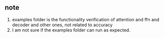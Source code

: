 ## note
1. examples folder is the functionality verification of attention and ffn and decoder and other ones, not related to accuracy
2. I am not sure if the examples folder can run as expected.